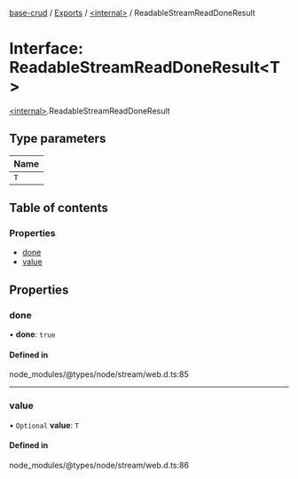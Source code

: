 [base-crud](../README.md) / [Exports](../modules.md) / [\<internal\>](../modules/internal_.md) / ReadableStreamReadDoneResult

# Interface: ReadableStreamReadDoneResult\<T\>

[\<internal\>](../modules/internal_.md).ReadableStreamReadDoneResult

## Type parameters

| Name |
| :------ |
| `T` |

## Table of contents

### Properties

- [done](internal_.ReadableStreamReadDoneResult.md#done)
- [value](internal_.ReadableStreamReadDoneResult.md#value)

## Properties

### done

• **done**: ``true``

#### Defined in

node_modules/@types/node/stream/web.d.ts:85

___

### value

• `Optional` **value**: `T`

#### Defined in

node_modules/@types/node/stream/web.d.ts:86
